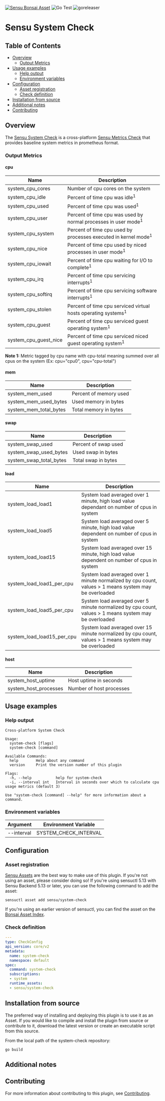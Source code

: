 [![Sensu Bonsai Asset](https://img.shields.io/badge/Bonsai-Download%20Me-brightgreen.svg?colorB=89C967&logo=sensu)](https://bonsai.sensu.io/assets/sensu/system-check)
![Go Test](https://github.com/sensu/system-check/workflows/Go%20Test/badge.svg)
![goreleaser](https://github.com/sensu/system-check/workflows/goreleaser/badge.svg)

# Sensu System Check

## Table of Contents
- [Overview](#overview)
  - [Output Metrics](#output-metrics)
- [Usage examples](#usage-examples)
  - [Help output](#help-output)
  - [Environment variables](#environment-variables)
- [Configuration](#configuration)
  - [Asset registration](#asset-registration)
  - [Check definition](#check-definition)
- [Installation from source](#installation-from-source)
- [Additional notes](#additional-notes)
- [Contributing](#contributing)

## Overview

The [Sensu System Check][1] is a cross-platform [Sensu Metrics Check][7] that provides baseline system metrics in prometheus format. 

### Output Metrics
#### cpu
| Name                  | Description   |
|-----------------------|---------------|
| system_cpu_cores      | Number of cpu cores on the system |
| system_cpu_idle       | Percent of time cpu was idle<sup>1</sup>  |
| system_cpu_used       | Percent of time cpu was used<sup>1</sup> |
| system_cpu_user       | Percent of time cpu was used by normal processes in user mode<sup>1</sup>
| system_cpu_system     | Percent of time cpu used by processes executed in kernel mode<sup>1</sup>
| system_cpu_nice       | Percent of time cpu used by niced processes in user mode<sup>1</sup>
| system_cpu_iowait     | Percent of time cpu waiting for I/O to complete<sup>1</sup>
| system_cpu_irq        | Percent of time cpu servicing interrupts<sup>1</sup>
| system_cpu_softirq    | Percent of time cpu servicing software interrupts<sup>1</sup>
| system_cpu_stolen     | Percent of time cpu serviced virtual hosts operating systems<sup>1</sup>
| system_cpu_guest      | Percent of time cpu serviced guest operating system<sup>1</sup>
| system_cpu_guest_nice | Percent of time cpu serviced niced guest operating system<sup>1</sup>

**Note 1:** Metric tagged by cpu name with cpu-total meaning summed over all cpus on the system (Ex: cpu="cpu0", cpu="cpu-total")


#### mem
| Name                   | Description   |
|------------------------|---------------|
| system_mem_used        | Percent of memory used
| system_mem_used_bytes  | Used memory in bytes
| system_mem_total_bytes | Total memory in bytes

#### swap
| Name                   | Description   |
|------------------------|---------------|
| system_swap_used       | Percent of swap used
| system_swap_used_bytes | Used swap in bytes
| system_swap_total_bytes| Total swap in bytes

#### load
| Name                      | Description   |
|---------------------------|---------------|
| system_load_load1         | System load averaged over 1 minute, high load value dependant on number of cpus in system
| system_load_load5         | System load averaged over 5 minute, high load value dependent on number of cpus in system
| system_load_load15        | System load averaged over 15 minute, high load value dependent on number of cpus in system
| system_load_load1_per_cpu | System load averaged over 1 minute normalized by cpu count, values > 1 means system may be overloaded
| system_load_load5_per_cpu | System load averaged over 5 minute normalized by cpu count, values > 1 means system may be overloaded
| system_load_load15_per_cpu| System load averaged over 15 minute normalized by cpu count, values > 1 means system may be overloaded

#### host
| Name                  | Description   |
|-----------------------|---------------|
| system_host_uptime    | Host uptime in seconds 
| system_host_processes | Number of host processes 

## Usage examples

### Help output

```
Cross-platform System Check

Usage:
  system-check [flags]
  system-check [command]

Available Commands:
  help        Help about any command
  version     Print the version number of this plugin

Flags:
  -h, --help           help for system-check
  -i, --interval int   Interval in seconds over which to calculate cpu usage metrics (default 3)

Use "system-check [command] --help" for more information about a command.
```

### Environment variables
|Argument                       |Environment Variable                 |
|-------------------------------|-------------------------------------|
|--interval                     |SYSTEM_CHECK_INTERVAL                |



## Configuration
### Asset registration

[Sensu Assets][11] are the best way to make use of this plugin. If you're not using an asset, please
consider doing so! If you're using sensuctl 5.13 with Sensu Backend 5.13 or later, you can use the
following command to add the asset:

```
sensuctl asset add sensu/system-check
```

If you're using an earlier version of sensuctl, you can find the asset on the [Bonsai Asset Index][12].

### Check definition

```yml
---
type: CheckConfig
api_version: core/v2
metadata:
  name: system-check
  namespace: default
spec:
  command: system-check
  subscriptions:
  - system
  runtime_assets:
  - sensu/system-check
```

## Installation from source

The preferred way of installing and deploying this plugin is to use it as an Asset. If you would
like to compile and install the plugin from source or contribute to it, download the latest version
or create an executable script from this source.

From the local path of the system-check repository:

```
go build
```

## Additional notes

## Contributing

For more information about contributing to this plugin, see [Contributing][1].

[1]: https://github.com/sensu/system-check
[2]: https://github.com/sensu/sensu-go/blob/master/CONTRIBUTING.md
[3]: https://github.com/sensu/sensu-plugin-sdk
[4]: https://github.com/sensu-plugins/community/blob/master/PLUGIN_STYLEGUIDE.md
[5]: https://github.com/sensu/check-plugin-template/blob/master/.github/workflows/release.yml
[6]: https://github.com/sensu/check-plugin-template/actions
[7]: https://docs.sensu.io/sensu-go/latest/reference/checks/
[8]: https://github.com/sensu/check-plugin-template/blob/master/main.go
[9]: https://bonsai.sensu.io/
[10]: https://github.com/sensu/sensu-plugin-tool
[11]: https://docs.sensu.io/sensu-go/latest/reference/assets/
[12]: https://bonsai.sensu.io/assets/sensu/system-check
